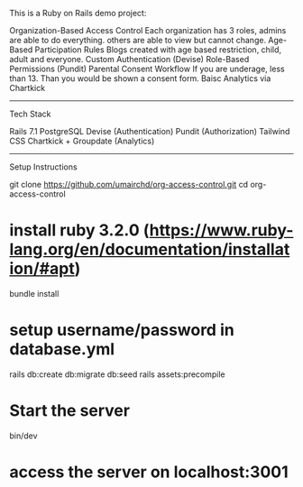 This is a Ruby on Rails demo project:

Organization-Based Access Control
  Each organization has 3 roles, admins are able to do everything. others are able to view but cannot change.
Age-Based Participation Rules
  Blogs created with age based restriction, child, adult and everyone.
Custom Authentication (Devise)
Role-Based Permissions (Pundit)
Parental Consent Workflow
  If you are underage, less than 13. Than you would be shown a consent form.
Baisc Analytics via Chartkick

---

Tech Stack

Rails 7.1
PostgreSQL
Devise (Authentication)
Pundit (Authorization)
Tailwind CSS
Chartkick + Groupdate (Analytics)

---

Setup Instructions


git clone https://github.com/umairchd/org-access-control.git
cd org-access-control

# install ruby 3.2.0 (https://www.ruby-lang.org/en/documentation/installation/#apt)
bundle install

# setup username/password in database.yml
rails db:create db:migrate db:seed
rails assets:precompile

# Start the server
bin/dev

# access the server on localhost:3001